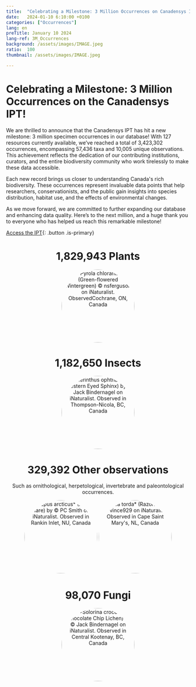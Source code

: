 ```yaml
---
title:  "Celebrating a Milestone: 3 Million Occurrences on Canadensys IPT!"
date:   2024-01-10 6:10:00 +0100
categories: ["Occurrences"]
lang: en
preTitle: January 10 2024
lang-ref: 3M_Occurrences
background: /assets/images/IMAGE.jpeg
ratio:  100
thumbnail: /assets/images/IMAGE.jpeg

---
```



# Celebrating a Milestone: 3 Million Occurrences on the Canadensys IPT!


We are thrilled to announce that the Canadensys IPT has hit a new milestone: 3 million specimen occurrences in our database! With 127 resources currently available, we’ve reached a total of 3,423,302 occurrences, encompassing 57,436 taxa and 10,005 unique observations. This achievement reflects the dedication of our contributing institutions, curators, and the entire biodiversity community who work tirelessly to make these data accessible.

Each new record brings us closer to understanding Canada's rich biodiversity. These occurrences represent invaluable data points that help researchers, conservationists, and the public gain insights into species distribution, habitat use, and the effects of environmental changes.

As we move forward, we are committed to further expanding our database and enhancing data quality. Here’s to the next million, and a huge thank you to everyone who has helped us reach this remarkable milestone!




[Access the IPT](https://data.canadensys.net/ipt/){: .button .is-primary}




<center>

# 1,829,943 Plants

<!---  
<p align="left" width="100%">
<img alt="*Escobaria vivipara* (Spinystar) by &copy Alexander Fisher on iNaturalist. Observed  in  Newell County, AB, Canada" width="33%" src="https://static.inaturalist.org/photos/438808148/large.jpg" style="width:200px; height:200px; border-radius:50%;">
</p>
---> 

<img alt="*Pyrola chlorantha* (Green-flowered Wintergreen) &copy nsferguson on iNaturalist. ObservedCochrane, ON, Canada" width="33%" src="https://inaturalist-open-data.s3.amazonaws.com/photos/447604443/medium.jpeg" style="width:200px; height:200px; border-radius:50%;">







# 1,182,650 Insects
<!----
<img alt="*Epicauta puncticollis* by &copy Finn McGhee on iNaturalist. Observed  in Thompson-Nicola, BC, Canada" width="33%" src="https://inaturalist-open-data.s3.amazonaws.com/photos/447972286/medium.jpeg" style="width:200px; height:200px; border-radius:50%;">
---->

<img alt="*Smerinthus ophthalmica* (Western Eyed Sphinx) by &copy Jack Bindernagel on iNaturalist. Observed  in Thompson-Nicola, BC, Canada" width="33%" src="https://inaturalist-open-data.s3.amazonaws.com/photos/447953272/medium.jpeg" style="width:200px; height:200px; border-radius:50%;">


# 329,392 Other observations
Such as ornithological, herpetological, invertebrate and paleontological occurrences.

<img alt="*Lepus arcticus* (Arctic Hare) by &copy PC Smith on iNaturalist. Observed  in Rankin Inlet, NU, Canada" width="33%" src="https://inaturalist-open-data.s3.amazonaws.com/photos/447969414/medium.jpeg" style="width:200px; height:200px; border-radius:50%;">


<img alt="*Alca torda* (Razorbill) by &copy vince929 on iNaturalist. Observed  in  Cape Saint Mary's, NL, Canada" width="33%" src="https://inaturalist-open-data.s3.amazonaws.com/photos/447964968/medium.jpg" style="width:200px; height:200px; border-radius:50%;">


# 98,070 Fungi
<img alt="*Solorina crocea* (Chocolate Chip Lichen) by &copy Jack Bindernagel on iNaturalist. Observed  in  Central Kootenay, BC, Canada" width="33%" src="https://inaturalist-open-data.s3.amazonaws.com/photos/447946805/medium.jpeg" style="width:200px; height:200px; border-radius:50%;">


</center>


